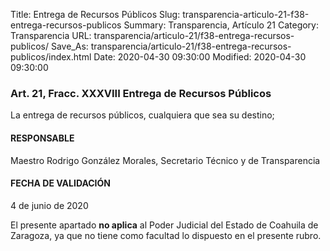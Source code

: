Title: Entrega de Recursos Públicos
Slug: transparencia-articulo-21-f38-entrega-recursos-publicos
Summary: Transparencia, Artículo 21
Category: Transparencia
URL: transparencia/articulo-21/f38-entrega-recursos-publicos/
Save_As: transparencia/articulo-21/f38-entrega-recursos-publicos/index.html
Date: 2020-04-30 09:30:00
Modified: 2020-04-30 09:30:00


### Art. 21, Fracc. XXXVIII Entrega de Recursos Públicos

La entrega de recursos públicos, cualquiera que sea su destino;

#### RESPONSABLE

Maestro Rodrigo González Morales, Secretario Técnico y de Transparencia

#### FECHA DE VALIDACIÓN

4 de junio de 2020

El presente apartado **no aplica** al Poder Judicial del Estado de Coahuila de Zaragoza, ya que no tiene como facultad lo dispuesto en el presente rubro.


